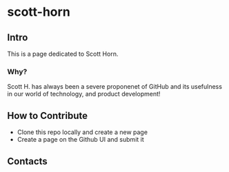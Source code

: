 # scott-horn
## Intro
This is a page dedicated to Scott Horn.
### Why?
Scott H. has always been a severe proponenet of GitHub and its usefulness in our world of technology, and product development!

## How to Contribute
- Clone this repo locally and create a new page
- Create a page on the Github UI and submit it

## Contacts
